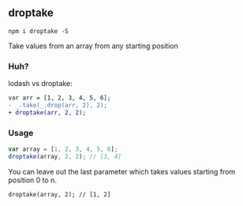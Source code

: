 ## droptake
```
npm i droptake -S
```
Take values from an array from any starting position

### Huh?
lodash vs droptake:
```diff
var arr = [1, 2, 3, 4, 5, 6];
- _.take(_.drop(arr, 2), 2);
+ droptake(arr, 2, 2); 
```

### Usage
```js
var array = [1, 2, 3, 4, 5, 6];
droptake(array, 2, 2); // [3, 4]
```

You can leave out the last parameter which takes values starting from position 0 to n.
```
droptake(array, 2); // [1, 2]
```